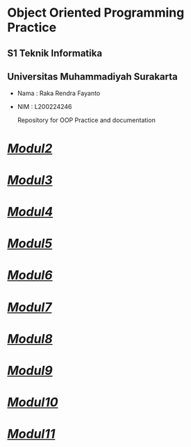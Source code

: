 # Object Oriented Programming Practice

## S1 Teknik Informatika
## Universitas Muhammadiyah Surakarta
- Nama : Raka Rendra Fayanto
- NIM : L200224246

	Repository for OOP Practice and documentation

# *[Modul2](https://github.com/ItzRendra/PraktikumOOP/tree/main/src/Modul2)*
# *[Modul3](https://github.com/ItzRendra/PraktikumOOP/tree/main/src/Modul3)*
# *[Modul4](https://github.com/ItzRendra/PraktikumOOP/tree/main/src/Modul4)*
# *[Modul5](https://github.com/ItzRendra/PraktikumOOP/tree/main/src/Modul5)*
# *[Modul6](https://github.com/ItzRendra/PraktikumOOP/tree/main/src/Modul6)*
# *[Modul7](https://github.com/ItzRendra/PraktikumOOP/tree/main/src/Modul7)*
# *[Modul8](https://github.com/ItzRendra/PraktikumOOP/tree/main/src/Modul8)*
# *[Modul9](https://github.com/ItzRendra/PraktikumOOP/tree/main/src/Modul9)*
# *[Modul10](https://github.com/ItzRendra/PraktikumOOP/tree/main/src/Modul10)*
# *[Modul11](https://github.com/ItzRendra/PraktikumOOP/tree/main/src/Modul11)*
